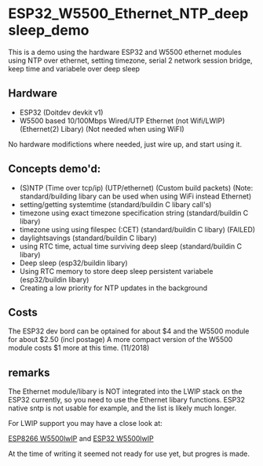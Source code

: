 # ESP32_W5500_Ethernet_NTP_deepsleep_demo

This is a demo using the hardware ESP32 and W5500 ethernet modules 
using NTP over ethernet, setting timezone, serial 2 network session bridge, keep time and variabele over deep sleep


## Hardware

* ESP32 (Doitdev devkit v1)
* W5500 based 10/100Mbps Wired/UTP Ethernet (not Wifi/LWIP)  (Ethernet(2) Libary)  (Not needed when using WiFI)

No hardware modifictions where needed, just wire up, and start using it.

## Concepts demo'd:

* (S)NTP (Time over tcp/ip) (UTP/ethernet)   (Custom build packets) (Note: standard/building libary can be used when using WiFi instead Ethernet)
* setting/getting systemtime   (standard/buildin C libary call's)
* timezone using exact timezone specification string (standard/buildin C libary)
* timezone using using filespec (:CET) (standard/buildin C libary) (FAILED)
* daylightsavings (standard/buildin C libary)
* using RTC time, actual time surviving deep sleep (standard/buildin C libary)
* Deep sleep (esp32/buildin libary)
* Using RTC memory to store deep sleep persistent variabele  (esp32/buildin libary)
* Creating a low priority for NTP updates in the background


## Costs

The ESP32 dev bord can be optained for about $4 and the W5500 module for about $2.50 (incl postage)
A more compact version of the W5500 module costs $1 more at this time. (11/2018)

## remarks

The Ethernet module/libary is NOT integrated into the LWIP stack on the ESP32 currently, so you need to use the Ethernet libary functions. ESP32 native sntp is not usable for example, and the list is likely much longer.

For LWIP support you may have a close look at:

[ESP8266 W5500lwIP](https://github.com/d-a-v/W5500lwIP)
and
[ESP32 W5500lwIP](https://github.com/johnnytolengo/w5500lwip)

At the time of writing it seemed not ready for use yet, but progres is made.





